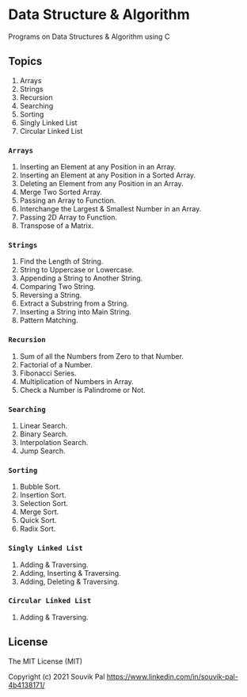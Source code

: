 # Data Structure & Algorithm 

Programs on Data Structures & Algorithm using C

## Topics

1. Arrays
2. Strings
3. Recursion
4. Searching
5. Sorting
6. Singly Linked List
7. Circular Linked List

### `Arrays`

1. Inserting an Element at any Position in an Array.
2. Inserting an Element at any Position in a Sorted Array.
3. Deleting an Element from any Position in an Array.
4. Merge Two Sorted Array.
5. Passing an Array to Function.
6. Interchange the Largest & Smallest Number in an Array.
7. Passing 2D Array to Function.
8. Transpose of a Matrix.

### `Strings`

1. Find the Length of String.
2. String to Uppercase or Lowercase.
3. Appending a String to Another String.
4. Comparing Two String.
5. Reversing a String.
6. Extract a Substring from a String.
7. Inserting a String into Main String.
8. Pattern Matching.

### `Recursion`

1. Sum of all the Numbers from Zero to that Number.
2. Factorial of a Number.
3. Fibonacci Series.
4. Multiplication of Numbers in Array.
5. Check a Number is Palindrome or Not.

### `Searching`

1. Linear Search.
2. Binary Search.
3. Interpolation Search.
4. Jump Search.

### `Sorting`

1. Bubble Sort.
2. Insertion Sort.
3. Selection Sort.
4. Merge Sort.
5. Quick Sort.
6. Radix Sort.

### `Singly Linked List`

1. Adding & Traversing.
2. Adding, Inserting & Traversing.
3. Adding, Deleting & Traversing.


### `Circular Linked List`

1. Adding & Traversing.

## License
 
The MIT License (MIT)

Copyright (c) 2021 Souvik Pal https://www.linkedin.com/in/souvik-pal-4b4138171/